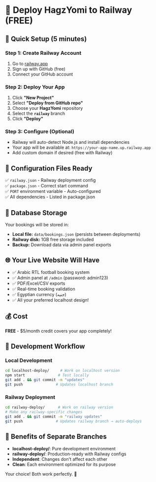 # 🚂 Deploy HagzYomi to Railway (FREE)

## 🎯 Quick Setup (5 minutes)

### Step 1: Create Railway Account
1. Go to [railway.app](https://railway.app)
2. Sign up with GitHub (free)
3. Connect your GitHub account

### Step 2: Deploy Your App
1. Click **"New Project"**
2. Select **"Deploy from GitHub repo"**
3. Choose your **HagzYomi** repository
4. Select the **`railway`** branch
5. Click **"Deploy"**

### Step 3: Configure (Optional)
- Railway will auto-detect Node.js and install dependencies
- Your app will be available at: `https://your-app-name.up.railway.app`
- Add custom domain if desired (free with Railway)

## 🔧 Configuration Files Ready

✅ `railway.json` - Railway deployment config  
✅ `package.json` - Correct start command  
✅ `PORT` environment variable - Auto-configured  
✅ All dependencies - Listed in package.json  

## 💾 Database Storage

Your bookings will be stored in:
- **Local file:** `data/bookings.json` (persists between deployments)
- **Railway disk:** 1GB free storage included
- **Backup:** Download data via admin panel exports

## 🌐 Your Live Website Will Have

- ✅ Arabic RTL football booking system
- ✅ Admin panel at `/admin` (password: admin123)
- ✅ PDF/Excel/CSV exports
- ✅ Real-time booking validation
- ✅ Egyptian currency (جنيه)
- ✅ All your preferred localhost design!

## 💰 Cost

**FREE** - $5/month credit covers your app completely!

## 🔄 Development Workflow

### Local Development
```bash
cd localhost-deploy/     # Work on localhost version
npm start               # Test locally
git add . && git commit -m "updates"
git push               # Updates localhost branch
```

### Railway Deployment
```bash
cd railway-deploy/      # Work on railway version  
# Make any railway-specific changes
git add . && git commit -m "railway updates"
git push               # Updates railway branch → auto-deploys
```

## 🌟 Benefits of Separate Branches

- **localhost-deploy/**: Pure development environment
- **railway-deploy/**: Production-ready with Railway configs
- **Independent**: Changes don't affect each other
- **Clean**: Each environment optimized for its purpose

Your choice! Both work perfectly. 🚀
